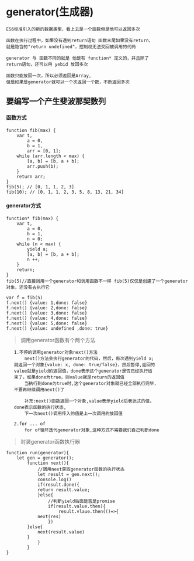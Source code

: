 # generator(生成器) 

    ES6标准引入的新的数据类型，看上去是一个函数但是他可以返回多次

    函数在执行过程中，如果没有遇到return语句 函数末尾如果没有return，
    就是隐含的"return undefined"，控制权无法交回被调用的代码

    generator 与 函数不同的就是 他是有 function* 定义的，并且除了
    return语句，还可以用 yebid 放回多次

    函数只能放回一次，所以必须返回是Array,
    但是如果是generator就可以一个次返回一个数，不断返回多次

   
## 要编写一个产生斐波那契数列
#### 函数方式
    function fib(max) {
        var t,
            a = 0,
            b = 1,
            arr = [0, 1];
        while (arr.length < max) {
            [a, b] = [b, a + b];
            arr.push(b);
        }
        return arr;
    }
    fib(5); // [0, 1, 1, 2, 3]
    fib(10); // [0, 1, 1, 2, 3, 5, 8, 13, 21, 34]

#### generator方式
    function* fib(max) {
        var t,
            a = 0,
            b = 1,
            n = 0;
        while (n < max) {
            yield a;
            [a, b] = [b, a + b];
            n ++;
        }
        return;
    }
    fib(5)//直接调用一个generator和调用函数不一样 fib(5)仅仅是创建了一个generator对象，还没有去执行它

    var f = fib(5)
    f.next() {value: 1,done: false}
    f.next() {value: 2,done: false}
    f.next() {value: 3,done: false}
    f.next() {value: 4,done: false}
    f.next() {value: 5,done: false} 
    f.next() {value: undefined ,done: true}

> 调用generator函数有个两个方法

       1.不停的调用generator对象next()方法
           next()方法会执行generator的代码，然后，每次遇到yield x;
       就返回一个对象{value: x, done: true/false}，然后暂停,返回的
       value就是yield的返回值，done表示这个generator是否已经执行结
       束了。如果done为true，则value就是return的返回值
           当执行到done为true时,这个generator对象就已经全部执行完毕，
       不要再继续调用next()了

           补充:next()函数返回一个对象,value表示yield后表达式的值，
       done表示函数的执行状态,
           下一次next()调用传入的值是上一次调用的放回值
  
       2.for ... of
           for of循环迭代generator对象,这种方式不需要我们自己判断done


> 封装generator函数执行器

    function run(generator){
        let gen = generator();
            function next(){
                //调用next获取generator函数的执行状态
                let result = gen.next();
                console.log()
                if(result.done){
                return result.value;
                }else{
                    //判断yield后面是否是promise
                    if(result.value.then){
                        result.vlaue.then(()=>{
                next(res) 
                    })
            }else{
                next(result.value)
            }
                }
            }
    }
  





